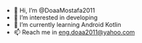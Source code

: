 - 👋 Hi, I’m @DoaaMostafa2011
- 👀 I’m interested in developing
- 🌱 I’m currently learning Android Kotlin
- 📫  Reach me in eng.doaa2011@yahoo.com

<!---
DoaaMostafa2011/DoaaMostafa2011 is a ✨ special ✨ repository because its `README.md` (this file) appears on your GitHub profile.
You can click the Preview link to take a look at your changes.
--->

